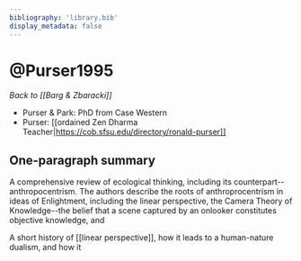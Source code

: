 ```yaml
---
bibliography: 'library.bib'
display_metadata: false
---
```


# @Purser1995

_Back to [[Barg & Zbaracki]]_

* Purser & Park: PhD from Case Western
* Purser: [[ordained Zen Dharma Teacher|https://cob.sfsu.edu/directory/ronald-purser]]


## One-paragraph summary

A comprehensive review of ecological thinking, including its counterpart--anthropocentrism. The authors describe the roots of anthroprocentrism in ideas of Enlightment, including the linear perspective, the Camera Theory of Knowledge--the belief that a scene captured by an onlooker constitutes objective knowledge, and

A short history of [[linear perspective]], how it leads to a human-nature dualism, and how it 
